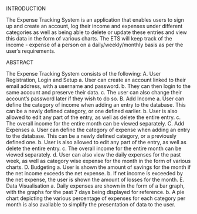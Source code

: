 INTRODUCTION

The Expense Tracking System is an application that enables users to sign 
up and create an account, log their income and expenses under different 
categories as well as being able to delete or update these entries and 
view this data in the form of various charts. The ETS will keep track of 
the income - expense of a person on a daily/weekly/monthly basis as per 
the user’s requirements.

ABSTRACT

The Expense Tracking System consists of the following:
A. User Registration, Login and Setup
a. User can create an account linked to their email address, with a 
 username and password.
b. They can then login to the same account and preserve their data.
c. The user can also change their account’s password later if they 
 wish to do so.
B. Add Income
a. User can define the category of income when adding an entry to 
 the database. This can be a newly defined category, or one 
 defined earlier.
b. User is also allowed to edit any part of the entry, as well as 
 delete the entire entry.
c. The overall income for the entire month can be viewed separately.
C. Add Expenses
a. User can define the category of expense when adding an entry to 
 the database. This can be a newly defined category, or a 
 previously defined one.
b. User is also allowed to edit any part of the entry, as well as 
 delete the entire entry.
c. The overall income for the entire month can be viewed separately.
d. User can also view the daily expenses for the past week, as well 
 as category wise expense for the month in the form of various 
 charts.
D. Budgeting
a. User is shown the amount of savings for the month if the net 
 income exceeds the net expense.
b. If net income is exceeded by the net expense, the user is shown 
 the amount of losses for the month.
E. Data Visualisation
a. Daily expenses are shown in the form of a bar graph, with the 
 graphs for the past 7 days being displayed for reference.
b. A pie chart depicting the various percentage of expenses for each 
 category per month is also available to simplify the presentation 
 of data to the user.


